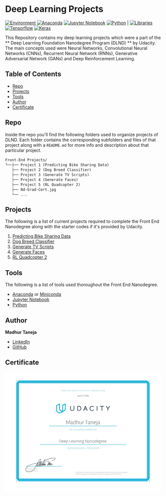 # Deep Learning Projects

[![Environment](https://img.shields.io/badge/Environment----black)]()
[![Anaconda](https://img.shields.io/badge/anaconda-v5.1.0-3eb049)]()
[![Jupyter Notebook](https://img.shields.io/badge/jupyter--notebook-v5.4.0-e46e2e)]()
[![Python](https://img.shields.io/badge/python-v3.5.5-306998)]()
|
[![Libraries](https://img.shields.io/badge/Libraries----black)]()
[![Tensorflow](https://img.shields.io/badge/tensorflow-v1.0.0-ff6f00)]()
[![Keras](https://img.shields.io/badge/keras-v2.0.2-d10000)]()

This Repository contains my deep learning projects which were a part of the ** Deep Learning Foundation Nanodegree Program (DLND) ** by Udacity. The main concepts used were Neural Networks, Convolutional Neural Networks (CNNs), Recurrent Neural Network (RNNs), Generative Adversarial Network (GANs) and Deep Reinforcement Learning.

## Table of Contents

* [Repo](#repo)
* [Projects](#projects)
* [Tools](#tools)
* [Author](#author)
* [Certificate](#certificate)

## Repo

Inside the repo you'll find the following folders used to organize projects of DLND. Each folder contains the corresponding subfolders and files of that project along with a `README.md` for more info and description about that particular project. 

```
Front-End Projects/
└──├── Project 1 (Predicting Bike Sharing Data)
   ├── Project 2 (Dog Breed Classifier)
   ├── Project 3 (Generate TV Scripts)
   ├── Project 4 (Generate Faces)
   ├── Project 5 (RL Quadcopter 2)
   ├── Nd-Grad-Cert.jpg
   └── ...
```

## Projects

The following is a list of current projects required to complete the Front End Nanodegree along with the starter codes if it's provided by Udacity.

1. [Predicting Bike Sharing Data](https://github.com/udacity/deep-learning/tree/master/first-neural-network)
2. [Dog Breed Classifier](https://github.com/udacity/dog-project)
3. [Generate TV Scripts](https://github.com/udacity/deep-learning/tree/master/tv-script-generation)
4. [Generate Faces](https://github.com/madhur-taneja/deep-learning/tree/master/face_generation)
5. [RL Quadcopter 2](https://github.com/udacity/RL-Quadcopter-2)

## Tools

The following is a list of tools used thoroughout the Front End Nanodegree.

* [Anaconda](https://www.anaconda.com/products/individual) or [Miniconda](https://docs.conda.io/en/latest/miniconda.html)
* [Jupyter Notebook](https://jupyter.org/install)
* [Python](https://www.python.org/downloads/)

## Author

**Madhur Taneja**

* [LinkedIn](https://www.linkedin.com/in/madhur-taneja/)
* [GitHub](https://github.com/madhur-taneja)

## Certificate

![Nanodegree Graduation Certificate](Nd-Grad-Cert.jpg)